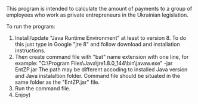 This program is intended to calculate the amount of payments to a group of employees who work as private entrepreneurs in the Ukrainian legislation.

To run the program:
1. Install/update "Java Runtime Environment" at least to version 8. To do this just type in Google "jre 8" and follow download and installation instructions.
2. Then create command file with "bat" name extension with one line, for example:
"C:\Program Files\Java\jre1.8.0_144\bin\javaw.exe" -jar EntZP.jar
The path may be different accoding to installed Java version and Java instalaltion folder. Command file should be situated in the same folder as the "EntZP.jar" file.
3. Run the command file.
4. Enjoy)